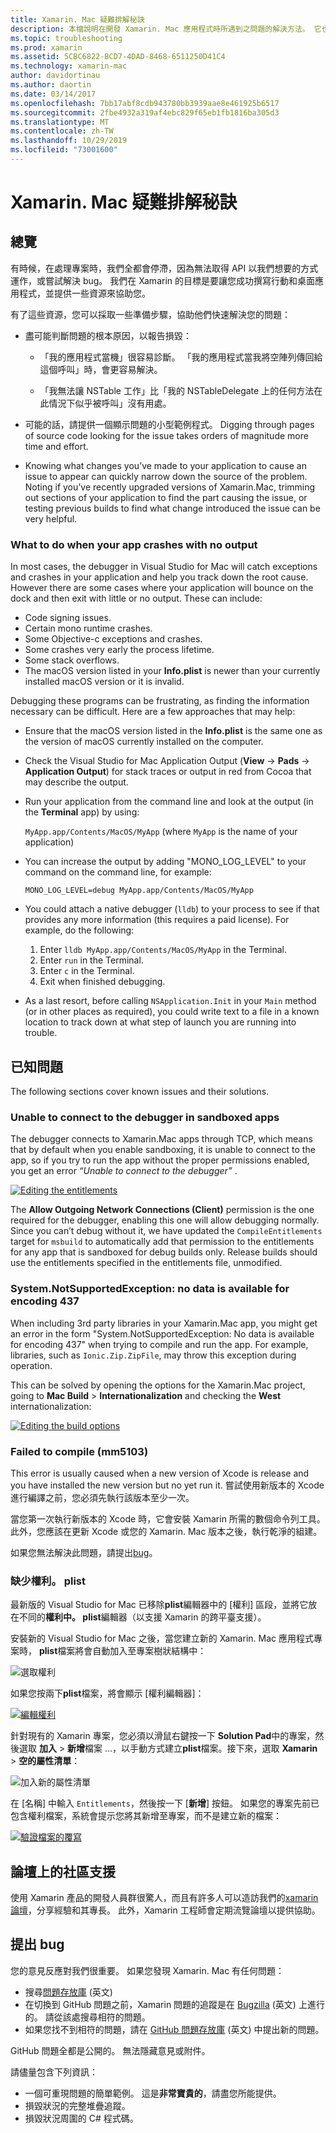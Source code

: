 ```yaml
---
title: Xamarin. Mac 疑難排解秘訣
description: 本檔說明在開發 Xamarin. Mac 應用程式時所遇到之問題的解決方法。 它也會討論取得支援的方法。
ms.topic: troubleshooting
ms.prod: xamarin
ms.assetid: 5CBC6822-BCD7-4DAD-8468-6511250D41C4
ms.technology: xamarin-mac
author: davidortinau
ms.author: daortin
ms.date: 03/14/2017
ms.openlocfilehash: 7bb17abf8cdb943780bb3939aae8e461925b6517
ms.sourcegitcommit: 2fbe4932a319af4ebc829f65eb1fb1816ba305d3
ms.translationtype: MT
ms.contentlocale: zh-TW
ms.lasthandoff: 10/29/2019
ms.locfileid: "73001600"
---
```

# <a name="xamarinmac-troubleshooting-tips"></a>Xamarin. Mac 疑難排解秘訣

## <a name="overview"></a>總覽

有時候，在處理專案時，我們全都會停滯，因為無法取得 API 以我們想要的方式運作，或嘗試解決 bug。 我們在 Xamarin 的目標是要讓您成功撰寫行動和桌面應用程式，並提供一些資源來協助您。

有了這些資源，您可以採取一些準備步驟，協助他們快速解決您的問題：

- 盡可能判斷問題的根本原因，以報告損毀：

  - 「我的應用程式當機」很容易診斷。 「我的應用程式當我將空陣列傳回給這個呼叫」時，會更容易解決。

  - 「我無法讓 NSTable 工作」比「我的 NSTableDelegate 上的任何方法在此情況下似乎被呼叫」沒有用處。

- 可能的話，請提供一個顯示問題的小型範例程式。 Digging through pages of source code looking for the issue takes orders of magnitude more time and effort.

- Knowing what changes you’ve made to your application to cause an issue to appear can quickly narrow down the source of the problem. Noting if you’ve recently upgraded versions of Xamarin.Mac, trimming out sections of your application to find the part causing the issue, or testing previous builds to find what change introduced the issue can be very helpful.

### <a name="what-to-do-when-your-app-crashes-with-no-output"></a>What to do when your app crashes with no output

In most cases, the debugger in Visual Studio for Mac will catch exceptions and crashes in your application and help you track down the root cause. However there are some cases where your application will bounce on the dock and then exit with little or no output. These can include:

- Code signing issues.
- Certain mono runtime crashes.
- Some Objective-c exceptions and crashes.
- Some crashes very early the process lifetime.
- Some stack overflows.
- The macOS version listed in your **Info.plist** is newer than your currently installed macOS version or it is invalid.

Debugging these programs can be frustrating, as finding the information necessary can be difficult. Here are a few approaches that may help:

- Ensure that the macOS version listed in the **Info.plist** is the same one as the version of macOS currently installed on the computer.
- Check the Visual Studio for Mac Application Output (**View** -> **Pads** -> **Application Output**) for stack traces or output in red from Cocoa that may describe the output.
- Run your application from the command line and look at the output (in the **Terminal** app) by using:

  `MyApp.app/Contents/MacOS/MyApp` (where `MyApp` is the name of your application)
- You can increase the output by adding "MONO_LOG_LEVEL" to your command on the command line, for example:

  `MONO_LOG_LEVEL=debug MyApp.app/Contents/MacOS/MyApp`
- You could attach a native debugger (`lldb`) to your process to see if that provides any more information (this requires a paid license). For example, do the following:

  1. Enter `lldb MyApp.app/Contents/MacOS/MyApp` in the Terminal.
  2. Enter `run` in the Terminal.
  3. Enter `c` in the Terminal.
  4. Exit when finished debugging.
- As a last resort, before calling `NSApplication.Init` in your `Main` method (or in other places as required), you could write text to a file in a known location to track down at what step of launch you are running into trouble.

## <a name="known-issues"></a>已知問題

The following sections cover known issues and their solutions.

### <a name="unable-to-connect-to-the-debugger-in-sandboxed-apps"></a>Unable to connect to the debugger in sandboxed apps

The debugger connects to Xamarin.Mac apps through TCP, which means that by default when you enable sandboxing, it is unable to connect to the app, so if you try to run the app without the proper permissions enabled, you get an error *“Unable to connect to the debugger”* .

[![Editing the entitlements](troubleshooting-images/debug01.png "編輯權利")](troubleshooting-images/debug01-large.png#lightbox)

The **Allow Outgoing Network Connections (Client)** permission is the one required for the debugger, enabling this one will allow debugging normally. Since you can’t debug without it, we have updated the `CompileEntitlements` target for `msbuild` to automatically add that permission to the entitlements for any app that is sandboxed for debug builds only. Release builds should use the entitlements specified in the entitlements file, unmodified.

### <a name="systemnotsupportedexception-no-data-is-available-for-encoding-437"></a>System.NotSupportedException: no data is available for encoding 437

When including 3rd party libraries in your Xamarin.Mac app, you might get an error in the form "System.NotSupportedException: No data is available for encoding 437" when trying to compile and run the app. For example, libraries, such as `Ionic.Zip.ZipFile`, may throw this exception during operation.

This can be solved by opening the options for the Xamarin.Mac project, going to **Mac Build** > **Internationalization** and checking the **West** internationalization:

[![Editing the build options](troubleshooting-images/issue01.png "編輯組建選項")](troubleshooting-images/issue01-large.png#lightbox)

### <a name="failed-to-compile-mm5103"></a>Failed to compile (mm5103)

This error is usually caused when a new version of Xcode is release and you have installed the new version but no yet run it. 嘗試使用新版本的 Xcode 進行編譯之前，您必須先執行該版本至少一次。

當您第一次執行新版本的 Xcode 時，它會安裝 Xamarin 所需的數個命令列工具。 此外，您應該在更新 Xcode 或您的 Xamarin. Mac 版本之後，執行乾淨的組建。

如果您無法解決此問題，請提出[bug](#filing-a-bug)。

### <a name="missing-entitlementsplist"></a>缺少權利。 plist

最新版的 Visual Studio for Mac 已移除**plist**編輯器中的 [權利] 區段，並將它放在不同的**權利中。 plist**編輯器（以支援 Xamarin 的跨平臺支援）。

安裝新的 Visual Studio for Mac 之後，當您建立新的 Xamarin. Mac 應用程式專案時， **plist**檔案將會自動加入至專案樹狀結構中：

![選取權利](troubleshooting-images/entitlements01.png "選取權利")

如果您按兩下**plist**檔案，將會顯示 [權利編輯器]：

[![編輯權利](troubleshooting-images/entitlements02.png "編輯權利")](troubleshooting-images/entitlements02-large.png#lightbox)

針對現有的 Xamarin 專案，您必須以滑鼠右鍵按一下  **Solution Pad**中的專案，然後選取 **加入** > **新增**檔案 ...，以手動方式建立**plist**檔案。接下來，選取  **Xamarin** > **空的屬性清單**：

![加入新的屬性清單](troubleshooting-images/entitlements03.png "加入新的屬性清單")

在 [名稱] 中輸入 `Entitlements`，然後按一下 [**新增**] 按鈕。 如果您的專案先前已包含權利檔案，系統會提示您將其新增至專案，而不是建立新的檔案：

[![驗證檔案的覆寫](troubleshooting-images/entitlements04.png "驗證檔案的覆寫")](troubleshooting-images/entitlements04-large.png#lightbox)

## <a name="community-support-on-the-forums"></a>論壇上的社區支援

使用 Xamarin 產品的開發人員群很驚人，而且有許多人可以造訪我們的[xamarin 論壇](https://forums.xamarin.com/categories/mac)，分享經驗和其專長。 此外，Xamarin 工程師會定期流覽論壇以提供協助。

<a name="filing-a-bug"/>

## <a name="filing-a-bug"></a>提出 bug

您的意見反應對我們很重要。 如果您發現 Xamarin. Mac 有任何問題：

- 搜尋[問題存放庫](https://github.com/xamarin/xamarin-macios/issues) \(英文\)
- 在切換到 GitHub 問題之前，Xamarin 問題的追蹤是在 [Bugzilla](https://bugzilla.xamarin.com/describecomponents.cgi) \(英文\) 上進行的。 請從該處搜尋相符的問題。
- 如果您找不到相符的問題，請在 [GitHub 問題存放庫](https://github.com/xamarin/xamarin-macios/issues/new) \(英文\) 中提出新的問題。

GitHub 問題全都是公開的。 無法隱藏意見或附件。

請儘量包含下列資訊：

- 一個可重現問題的簡單範例。 這是**非常寶貴的**，請盡您所能提供。
- 損毀狀況的完整堆疊追蹤。
- 損毀狀況周圍的 C# 程式碼。
